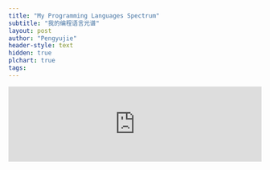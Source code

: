 ```yaml
---
title: "My Programming Languages Spectrum"
subtitle: "我的编程语言光谱"
layout: post
author: "Pengyujie"
header-style: text
hidden: true
plchart: true
tags:
---
```


<iframe 
  id="chart"
  src="https://peng-yujie.gitee.io/"
  frameborder="0" 
  scrolling="no" 
  style="width: 100%">
</iframe>
